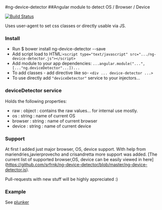 #ng-device-detector
##Angular module to detect OS / Browser / Device

[![Build Status](https://travis-ci.org/srfrnk/ng-device-detector.svg?branch=master)](https://travis-ci.org/srfrnk/ng-device-detector)

Uses user-agent to set css classes or directly usable via JS.

### Install
* Run $ bower install ng-device-detector --save
* Add script load to HTML:`<script type="text/javascript" src=".../ng-device-detector.js"></script>`
* Add module to your app dependencies: `...angular.module("...", [..."ng.deviceDetector"...])...`
* To add classes - add directive like so- `<div ... device-detector ...>`
* To use directly add `"deviceDetector"` service to your injectors...

### deviceDetector service
Holds the following properties:
* raw : object : contains the raw values... for internal use mostly.
* os : string : name of current OS
* browser : string : name of current browser
* device : string : name of current device
 
### Support
At first I added just major browser, OS, device support.
With help from mariendries,javierprovecho and crisandretta more support was added.
[The current list of supported browser,OS, device can be easily viewed in here] (https://github.com/srfrnk/ng-device-detector/blob/master/ng-device-detector.js).

Pull-requests with new stuff will be highly appreciated :)

### Example

See [plunker](http://plnkr.co/edit/urqMI1?p=preview)

